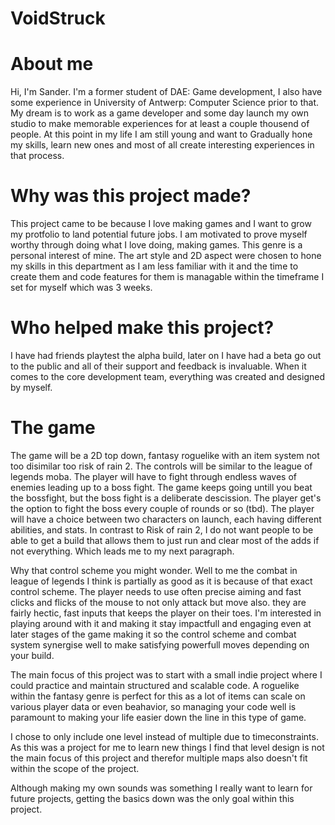 # VoidStruck
# About me
Hi, I'm Sander. I'm a former student of DAE: Game development, I also have some experience in University of Antwerp: Computer Science prior to that. My dream is to work as a game developer and some day launch my own studio to make memorable experiences for at least a couple thousend of people. At this point in my life I am still young and want to Gradually hone my skills, learn new ones and most of all create interesting experiences in that process.

# Why was this project made?
This project came to be because I love making games and I want to grow my protfolio to land potential future jobs. I am motivated to prove myself worthy through doing what I love doing, making games. This genre is a personal interest of mine. The art style and 2D aspect were chosen to hone my skills in this department as I am less familiar with it and the time to create them and code features for them is managable within the timeframe I set for myself which was 3 weeks.

# Who helped make this project?
I have had friends playtest the alpha build, later on I have had a beta go out to the public and all of their support and feedback is invaluable. When it comes to the core development team, everything was created and designed by myself.

# The game
The game will be a 2D top down, fantasy roguelike with an item system not too disimilar too risk of rain 2. The controls will be similar to the league of legends moba. The player will have to fight through endless waves of enemies leading up to a boss fight. The game keeps going untill you beat the bossfight, but the boss fight is a deliberate descission. The player get's the option to fight the boss every couple of rounds or so (tbd). The player will have a choice between two characters on launch, each having different abilities, and stats. In contrast to Risk of rain 2, I do not want people to be able to get a build that allows them to just run and clear most of the adds if not everything. Which leads me to my next paragraph.

 Why that control scheme you might wonder. Well to me the combat in league of legends I think is partially as good as it is because of that exact control scheme. The player needs to use often precise aiming and fast clicks and flicks of the mouse to not only attack but move also. they are fairly hectic, fast inputs that keeps the player on their toes. I'm interested in playing around with it and making it stay impactfull and engaging even at later stages of the game making it so the control scheme and combat system synergise well to make satisfying powerfull moves depending on your build.

The main focus of this project was to start with a small indie project where I could practice and maintain structured and scalable code. A roguelike within the fantasy genre is perfect for this as a lot of items can scale on various player data or even beahavior, so managing your code well is paramount to making your life easier down the line in this type of game.

I chose to only include one level instead of multiple due to timeconstraints. As this was a project for me to learn new things I find that level design is not the main focus of this project and therefor multiple maps also doesn't fit within the scope of the project.

Although making my own sounds was something I really want to learn for future projects, getting the basics down was the only goal within this project.

